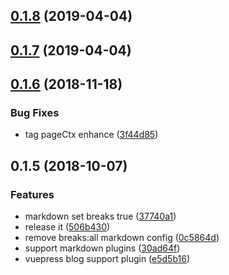 <a name="0.1.8"></a>
## [0.1.8](https://github.com/Yubisaki/vuepress-plugin-blog/compare/v0.1.7...v0.1.8) (2019-04-04)



<a name="0.1.7"></a>
## [0.1.7](https://github.com/Yubisaki/vuepress-plugin-blog/compare/v0.1.6...v0.1.7) (2019-04-04)



<a name="0.1.6"></a>
## [0.1.6](https://github.com/Yubisaki/vuepress-plugin-blog/compare/v0.1.5...v0.1.6) (2018-11-18)


### Bug Fixes

* tag pageCtx enhance ([3f44d85](https://github.com/Yubisaki/vuepress-plugin-blog/commit/3f44d85))



<a name="0.1.5"></a>
## 0.1.5 (2018-10-07)


### Features

* markdown set breaks true ([37740a1](https://github.com/Yubisaki/vuepress-plugin-blog/commit/37740a1))
* release it ([506b430](https://github.com/Yubisaki/vuepress-plugin-blog/commit/506b430))
* remove breaks:all markdown config ([0c5864d](https://github.com/Yubisaki/vuepress-plugin-blog/commit/0c5864d))
* support markdown plugins ([30ad64f](https://github.com/Yubisaki/vuepress-plugin-blog/commit/30ad64f))
* vuepress blog support plugin ([e5d5b16](https://github.com/Yubisaki/vuepress-plugin-blog/commit/e5d5b16))



